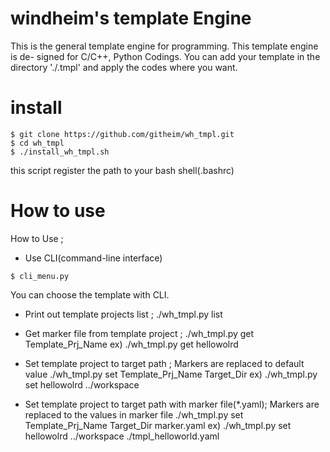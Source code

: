 windheim's template Engine
=============================

This is the general template engine for programming. This template engine is de-
signed for C/C++, Python Codings. You can add your template in the directory 
'./.tmpl' and apply the codes where you want. 

# install

```
$ git clone https://github.com/githeim/wh_tmpl.git
$ cd wh_tmpl
$ ./install_wh_tmpl.sh 
```
this script register the path to your bash shell(.bashrc)


# How to use

How to Use ;

* Use CLI(command-line interface)
```
$ cli_menu.py
```
You can choose the template with CLI.

* Print out template projects list  ;
./wh_tmpl.py list


* Get marker file from template project  ;
./wh_tmpl.py get Template_Prj_Name
ex) ./wh_tmpl.py get hellowolrd


* Set template project to target path ;
   Markers are replaced to default value
./wh_tmpl.py set Template_Prj_Name Target_Dir
ex) ./wh_tmpl.py set hellowolrd ../workspace


* Set template project to target path with marker file(*.yaml);
   Markers are replaced to the values in marker file
./wh_tmpl.py set Template_Prj_Name Target_Dir marker.yaml
ex) ./wh_tmpl.py set hellowolrd ../workspace ./tmpl_helloworld.yaml



